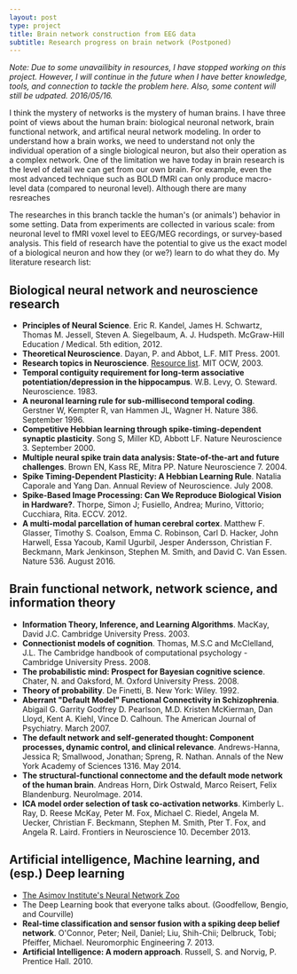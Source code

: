 ```yaml
---
layout: post
type: project
title: Brain network construction from EEG data
subtitle: Research progress on brain network (Postponed)
---
```


_Note: Due to some unavailibity in resources, I have stopped working
on this project. However, I will continue in the future when I have better
knowledge, tools, and connection to tackle the problem here. Also, some
content will still be udpated. 2016/05/16._

I think the mystery of networks is the mystery of human brains. I have three
point of views about the human brain: biological neuronal network, brain functional
network, and artifical neural network modeling. In order to understand how
a brain works, we need to understand not only the individual operation of a single
biological neuron, but also their operation as a complex network. One of the limitation
we have today in brain research is the level of detail we can get from our
own brain. For example, even the most advanced technique such as BOLD fMRI can only produce 
macro-level data (compared to neuronal level). Although there are many resreaches

The researches in this branch tackle the human's (or animals') behavior in
some setting. Data from experiments are collected in various scale: from neuronal level to
fMRI voxel level to EEG/MEG recordings, or survey-based analysis. This field of research have
the potential to give us the exact model of a biological neuron and how they (or we?) learn
to do what they do. My literature research list:

## Biological neural network and neuroscience research

- **Principles of Neural Science**. Eric R. Kandel, James H. Schwartz, Thomas M. Jessell, Steven A. Siegelbaum, A. J. Hudspeth. McGraw-Hill Education / Medical. 5th edition, 2012. 
- **Theoretical Neuroscience**. Dayan, P. and Abbot, L.F. MIT Press. 2001.
- **Research topics in Neuroscience**. [Resource list](https://ocw.mit.edu/courses/brain-and-cognitive-sciences/9-95-a-research-topics-in-neuroscience-january-iap-2003/related-resources/). MIT OCW, 2003.
- **Temporal contiguity requirement for long-term associative potentiation/depression in the hippocampus**. W.B. Levy, O. Steward. Neuroscience. 1983.
- **A neuronal learning rule for sub-millisecond temporal coding**. Gerstner W, Kempter R, van Hammen JL, Wagner H. Nature 386. September 1996.
- **Competitive Hebbian learning through spike-timing-dependent synaptic plasticity**. Song S, Miller KD, Abbott LF. Nature Neuroscience 3. September 2000.
- **Multiple neural spike train data analysis: State-of-the-art and future challenges**. Brown EN, Kass RE, Mitra PP. Nature Neuroscience 7. 2004.
- **Spike Timing-Dependent Plasticity: A Hebbian Learning Rule**. Natalia Caporale and Yang Dan. Annual Review of Neuroscience. July 2008.
- **Spike-Based Image Processing: Can We Reproduce Biological Vision in Hardware?**. Thorpe, Simon J; Fusiello, Andrea; Murino, Vittorio; Cucchiara, Rita. ECCV. 2012.
- **A multi-modal parcellation of human cerebral cortex**. Matthew F. Glasser,  Timothy S. Coalson, Emma C. Robinson, Carl D. Hacker, John Harwell, Essa Yacoub,  Kamil Ugurbil,  Jesper Andersson, Christian F. Beckmann,  Mark Jenkinson, Stephen M. Smith, and David C. Van Essen. Nature 536. August 2016.

## Brain functional network, network science, and information theory

- **Information Theory, Inference, and Learning Algorithms**. MacKay, David J.C. Cambridge University Press. 2003.
- **Connectionist models of cognition**. Thomas, M.S.C and McClelland, J.L. The Cambridge handbook of computational psychology - Cambridge University Press. 2008.
- **The probabilistic mind: Prospect for Bayesian cognitive science**. Chater, N. and Oaksford, M. Oxford University Press. 2008. 
- **Theory of probability**. De Finetti, B. New York: Wiley. 1992.
- **Aberrant "Default Model" Functional Connectivity in Schizophrenia**. Abigail G. Garrity Godfrey D. Pearlson, M.D. Kristen McKierman, Dan Lloyd, Kent A. Kiehl, Vince D. Calhoun. The American Journal of Psychiatry. March 2007.
- **The default network and self-generated thought: Component processes, dynamic control, and clinical relevance**. Andrews-Hanna, Jessica R; Smallwood, Jonathan; Spreng, R. Nathan. Annals of the New York Academy of Sciences 1316. May 2014.
- **The structural-functional connectome and the default mode network of the human brain**. Andreas Horn, Dirk Ostwald, Marco Reisert, Felix Blandenburg. NeuroImage. 2014.
- **ICA model order selection of task co-activation networks**. Kimberly L. Ray, D. Reese McKay, Peter M. Fox, Michael C. Riedel, Angela M. Uecker, Christian F. Beckmann, Stephen M. Smith, Pter T. Fox, and Angela R. Laird. Frontiers in Neuroscience 10. December 2013. 

## Artificial intelligence, Machine learning, and (esp.) Deep learning

- [The Asimov Institute's Neural Network Zoo](http://www.asimovinstitute.org/neural-network-zoo/)
- The Deep Learning book that everyone talks about. (Goodfellow, Bengio, and Courville)
- **Real-time classification and sensor fusion with a spiking deep belief network**. O'Connor, Peter; Neil, Daniel; Liu, Shih-Chii; Delbruck, Tobi; Pfeiffer, Michael. Neuromorphic Engineering 7. 2013.
- **Artificial Intelligence: A modern approach**. Russell, S. and Norvig, P. Prentice Hall. 2010.

